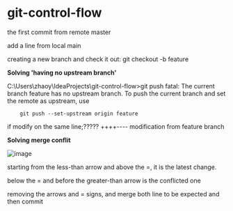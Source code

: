 # git-control-flow

the first commit from remote master 

add a line from local main 

creating a new branch and check it out: git checkout -b feature

**Solving 'having no upstream branch'**

C:\Users\zhaoy\IdeaProjects\git-control-flow>git push
fatal: The current branch feature has no upstream branch.
To push the current branch and set the remote as upstream, use
    
````
    git push --set-upstream origin feature
````


if modify on the same line;????? ++++---- modification from feature branch


**Solving merge conflit**


![image](https://user-images.githubusercontent.com/17804600/122664186-17406200-d1a0-11eb-8c31-6d7a74d9f33a.png)

starting from the less-than arrow and above the =, it is the latest change. 

below the = and before the greater-than arrow is the conflicted one

removing the arrows and = signs, and merge both line to be expected and then commit
